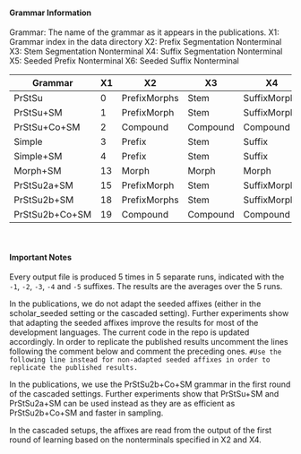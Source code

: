 
#### Grammar Information

Grammar: The name of the grammar as it appears in the publications.
X1: Grammar index in the data directory
X2: Prefix Segmentation Nonterminal
X3: Stem Segmentation Nonterminal
X4: Suffix Segmentation Nonterminal
X5: Seeded Prefix Nonterminal
X6: Seeded Suffix Nonterminal

| Grammar | X1 | X2 | X3 | X4 | X5 | X6 |
| ------------ | ------------ | ------------ | ------------ | ------------ | ------------ | ------------ |
| PrStSu | 0 | PrefixMorphs | Stem | SuffixMorphs | PrefixMorph | SuffixMorph | 
| PrStSu+SM | 1 | PrefixMorph | Stem | SuffixMorph | PrefixMorph | SuffixMorph |
| PrStSu+Co+SM | 2 | Compound | Compound | Compound | PrefixMorph | SuffixMorph |
| Simple | 3 | Prefix | Stem | Suffix | Prefix | Suffix |
| Simple+SM | 4 | Prefix | Stem | Suffix | Prefix | Suffix |
| Morph+SM | 13 | Morph | Morph | Morph | Morph | Morph |
| PrStSu2a+SM | 15 | PrefixMorph | Stem | SuffixMorph | PrefixMorph | SuffixMorph |
| PrStSu2b+SM | 18 | PrefixMorphs | Stem | SuffixMorphs | PrefixMorph | SuffixMorph |
| PrStSu2b+Co+SM | 19 | Compound | Compound | Compound | PrefixMorph | SuffixMorph |

<br />

#### Important Notes

Every output file is produced 5 times in 5 separate runs, indicated with the `-1`, `-2`, `-3`, `-4` and `-5` suffixes. The results are the averages over the 5 runs.

In the publications, we do not adapt the seeded affixes (either in the scholar_seeded setting or the cascaded setting). Further experiments show that  adapting the seeded affixes improve the results for most of the development languages. The current code in the repo is updated accordingly. In order to replicate the published results uncomment the lines following the comment below and comment the preceding ones.
`#Use the following line instead for non-adapted seeded affixes in order to replicate the published results.`

In the publications, we use the PrStSu2b+Co+SM grammar in the first round of the cascaded settings. Further experiments show that PrStSu+SM and PrStSu2a+SM can be used instead as they are as efficient as PrStSu2b+Co+SM and faster in sampling.

In the cascaded setups, the affixes are read from the output of the first round of learning based on the nonterminals specified in X2 and X4.

